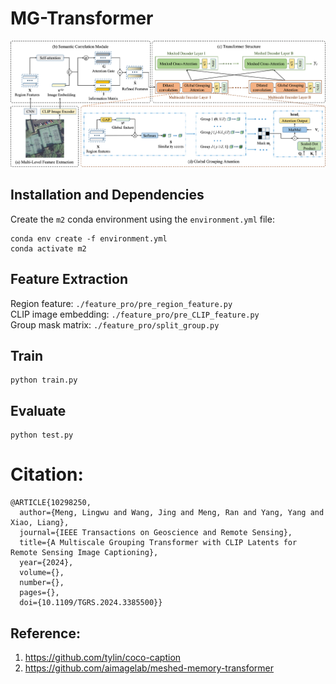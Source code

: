 # MG-Transformer
<p align="center">
  <img src="images/MG-Transformer.png" alt="MG-Transformer" width="800"/>
</p>

## Installation and Dependencies
Create the `m2` conda environment using the `environment.yml` file:
```
conda env create -f environment.yml
conda activate m2
```
## Feature Extraction
Region feature: `./feature_pro/pre_region_feature.py`  
CLIP image embedding: `./feature_pro/pre_CLIP_feature.py`  
Group mask matrix: `./feature_pro/split_group.py`


## Train
```
python train.py
```

## Evaluate
```
python test.py
```


# Citation:
```
@ARTICLE{10298250,
  author={Meng, Lingwu and Wang, Jing and Meng, Ran and Yang, Yang and Xiao, Liang},
  journal={IEEE Transactions on Geoscience and Remote Sensing}, 
  title={A Multiscale Grouping Transformer with CLIP Latents for Remote Sensing Image Captioning}, 
  year={2024},
  volume={},
  number={},
  pages={},
  doi={10.1109/TGRS.2024.3385500}}
```



## Reference:
1. https://github.com/tylin/coco-caption
2. https://github.com/aimagelab/meshed-memory-transformer
